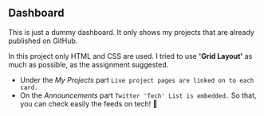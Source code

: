 ## Dashboard

This is just a dummy dashboard. It only shows my projects that are already published on GitHub.

In this project only HTML and CSS are used. I tried to use **'Grid Layout'** as much as possible, as the assignment suggested.

- Under the _My Projects_ part `Live project pages are linked on to each card. `
- On the _Announcements_ part `Twitter 'Tech' List is embedded.` So that, you can check easily the feeds on tech! 🎉
